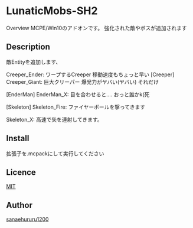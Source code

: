 LunaticMobs-SH2
====

Overview
MCPE/Win10のアドオンです。
強化された敵やボスが追加されます

## Description
敵Entityを追加します、

Creeper_Ender:
ワープするCreeper
移動速度もちょっと早い
[Creeper]
Creeper_Giant:
巨大クリーパー
爆発力がヤバい(ヤバい)
それだけ

[EnderMan]
EnderMan_X:
目を合わせると....
おっと誰かk(死

[Skeleton]
Skeleton_Fire:
ファイヤーボールを撃ってきます

Skeleton_X:
高速で矢を連射してきます。

## Install
拡張子を.mcpackにして実行してください

## Licence

[MIT](https://github.com/sanaehururu1200/Lunatic2/blob/master/LICENSE.txt)

## Author

[sanaehururu1200](https://github.com/sanaehururu1200)

